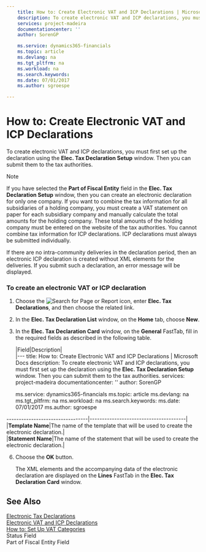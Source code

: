 ```yaml
---
    title: How to: Create Electronic VAT and ICP Declarations | Microsoft Docs
    description: To create electronic VAT and ICP declarations, you must first set up the declaration using the **Elec. Tax Declaration Setup** window. Then you can submit them to the tax authorities.
    services: project-madeira
    documentationcenter: ''
    author: SorenGP

    ms.service: dynamics365-financials
    ms.topic: article
    ms.devlang: na
    ms.tgt_pltfrm: na
    ms.workload: na
    ms.search.keywords:
    ms.date: 07/01/2017
    ms.author: sgroespe

---
```

# How to: Create Electronic VAT and ICP Declarations
To create electronic VAT and ICP declarations, you must first set up the declaration using the **Elec. Tax Declaration Setup** window. Then you can submit them to the tax authorities.  
  
> [!NOTE]  
>  If you have selected the **Part of Fiscal Entity** field in the **Elec. Tax Declaration Setup** window, then you can create an electronic declaration for only one company. If you want to combine the tax information for all subsidiaries of a holding company, you must create a VAT statement on paper for each subsidiary company and manually calculate the total amounts for the holding company. These total amounts of the holding company must be entered on the website of the tax authorities. You cannot combine tax information for ICP declarations. ICP declarations must always be submitted individually.  
  
 If there are no intra-community deliveries in the declaration period, then an electronic ICP declaration is created without XML elements for the deliveries. If you submit such a declaration, an error message will be displayed.  
  
### To create an electronic VAT or ICP declaration  
  
1.  Choose the ![Search for Page or Report](media/ui-search/search_small.png "Search for Page or Report icon") icon, enter **Elec. Tax Declarations**, and then choose the related link.  
  
2.  In the **Elec. Tax Declaration List** window, on the **Home** tab, choose **New**.  
  
3.  In the **Elec. Tax Declaration Card** window, on the **General** FastTab, fill in the required fields as described in the following table.  
  
    |Field|Description|  
    |---
    title: How to: Create Electronic VAT and ICP Declarations | Microsoft Docs
    description: To create electronic VAT and ICP declarations, you must first set up the declaration using the **Elec. Tax Declaration Setup** window. Then you can submit them to the tax authorities.
    services: project-madeira
    documentationcenter: ''
    author: SorenGP

    ms.service: dynamics365-financials
    ms.topic: article
    ms.devlang: na
    ms.tgt_pltfrm: na
    ms.workload: na
    ms.search.keywords:
    ms.date: 07/01/2017
    ms.author: sgroespe

---------------------------------|---------------------------------------|  
    |**Template Name**|The name of the template that will be used to create the electronic declaration.|  
    |**Statement Name**|The name of the statement that will be used to create the electronic declaration.|  
  
6.  Choose the **OK** button.  
  
     The XML elements and the accompanying data of the electronic declaration are displayed on the **Lines** FastTab in the **Elec. Tax Declaration Card** window.  
  
## See Also  
 [Electronic Tax Declarations](electronic-tax-declarations.md)   
 [Electronic VAT and ICP Declarations](electronic-vat-and-icp-declarations.md)   
 [How to: Set Up VAT Categories](how-to-set-up-vat-categories.md)   
 Status Field   
 Part of Fiscal Entity Field